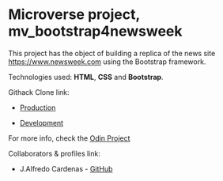 # Microverse project, mv_bootstrap4newsweek
This project has the object of building a replica of the news site https://www.newsweek.com using the Bootstrap framework.

Technologies used: **HTML**, **CSS** and **Bootstrap**.


Githack Clone link:
* [Production](https://rawcdn.githack.com/NewIncome/mv_bootstrap4newsweek/8deb81e127e863740210e25d628d6a7eebfb286b/index.html)

* [Development](https://raw.githack.com/NewIncome/mv_bootstrap4newsweek/feature/index.html)



For more info, check the [Odin Project](https://www.theodinproject.com/courses/html5-and-css3/lessons/using-bootstrap)


Collaborators & profiles link:
- J.Alfredo Cardenas - [GitHub](https://github.com/newincome)
